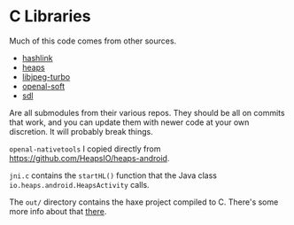 # C Libraries

Much of this code comes from other sources.
- [hashlink](https://github.com/HaxeFoundation/hashlink)
- [heaps](https://github.com/HeapsIO/heaps)
- [libjpeg-turbo](https://github.com/openstf/android-libjpeg-turbo.git)
- [openal-soft](https://github.com/kcat/openal-soft.git)
- [sdl](https://github.com/spurious/SDL-mirror.git)

Are all submodules from their various repos.  They should be all on commits that work, and you can update them with newer code at your own discretion.  It will probably break things.

`openal-nativetools` I copied directly from https://github.com/HeapsIO/heaps-android.

`jni.c` contains the `startHL()` function that the Java class `io.heaps.android.HeapsActivity` calls.

The `out/` directory contains the haxe project compiled to C.  There's some more info about that [there](../haxe).